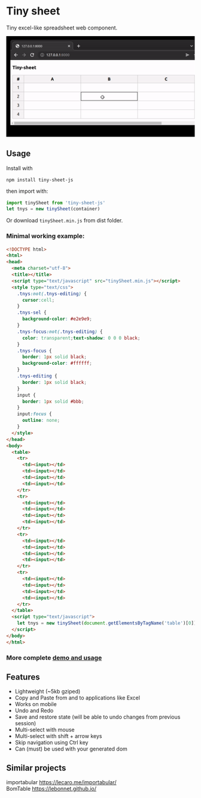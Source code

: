 # Tiny sheet

Tiny excel-like spreadsheet web component.

![tiny.gif](tiny.gif "Demo")

## Usage

Install with

    npm install tiny-sheet-js

then import with:

```javascript
import tinySheet from 'tiny-sheet-js'
let tnys = new tinySheet(container)
```

Or download `tinySheet.min.js` from dist folder.


### Minimal working example:

```html
<!DOCTYPE html>
<html>
<head>
  <meta charset="utf-8">
  <title></title>
  <script type="text/javascript" src="tinySheet.min.js"></script>
  <style type="text/css">
    .tnys:not(.tnys-editing) {
      cursor:cell;
    }
    .tnys-sel {
      background-color: #e2e9e9;
    }
    .tnys-focus:not(.tnys-editing) {
      color: transparent;text-shadow: 0 0 0 black;
    }
    .tnys-focus {
      border: 1px solid black;
      background-color: #ffffff;
    }
    .tnys-editing {
      border: 1px solid black;
    }
    input {
      border: 1px solid #bbb;
    }
    input:focus {
      outline: none;
    }
  </style>
</head>
<body>
  <table>
    <tr>
      <td><input></td>
      <td><input></td>
      <td><input></td>
      <td><input></td>
    </tr>
    <tr>
      <td><input></td>
      <td><input></td>
      <td><input></td>
      <td><input></td>
    </tr>
    <tr>
      <td><input></td>
      <td><input></td>
      <td><input></td>
      <td><input></td>
    </tr>
    <tr>
      <td><input></td>
      <td><input></td>
      <td><input></td>
      <td><input></td>
    </tr>
  </table>
  <script type="text/javascript">
    let tnys = new tinySheet(document.getElementsByTagName('table')[0])
  </script>
</body>
</html>
```


### More complete [demo and usage](https://arturaugusto.github.io/tiny-sheet/)

## Features

* Lightweight (~5kb gziped)
* Copy and Paste from and to applications like Excel
* Works on mobile
* Undo and Redo
* Save and restore state (will be able to undo changes from previous session)
* Multi-select with mouse
* Multi-select with shift + arrow keys
* Skip navigation using Ctrl key
* Can (must) be used with your generated dom


## Similar projects

importabular https://lecaro.me/importabular/  
BomTable https://lebonnet.github.io/  
